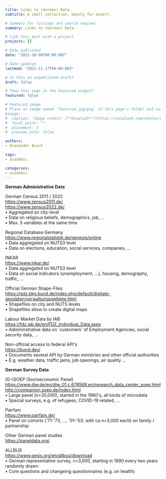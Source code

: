 ```yaml
---
title: Links to (German) Data
subtitle: A small collection, mainly for myself. 

# Summary for listings and search engines
summary: Links to (German) Data. 

# Link this post with a project
projects: []

# Date published
date: "2021-10-08T00:00:00Z"

# Date updated
lastmod: "2021-11-17T00:00:00Z"

# Is this an unpublished draft?
draft: false

# Show this page in the Featured widget?
featured: false

# Featured image
# Place an image named `featured.jpg/png` in this page's folder and customize its options here.
#image:
#  caption: 'Image credit: [**Unsplash**](https://unsplash.com/photos/CpkOjOcXdUY)'
#  focal_point: ""
#  placement: 2
#  preview_only: false

authors:
- Alexander Busch

tags:
- academic

categories:
- academic
---
```


<b> German Administrative Data </b> <br>

German Census 2011 / 2022 <br>
https://www.zensus2011.de/ <br>
https://www.zensus2022.de/ <br>
• Aggregated on city-level <br>
• Data on religious beliefs, demographics, job, ... <br>
• Max. 5 variables at the same time <br>

Regional Database Germany <br>
https://www.regionalstatistik.de/genesis/online <br>
• Data aggregated on NUTS3 level <br>
• Data on elections, education, social services, companies, ... <br>

INKAR <br>
https://www.inkar.de/ <br>
• Data aggregated on NUTS3 level <br>
• Data on social indicators (unemployment, ...), housing, demography, traffic, ... <br>

Official German Shape-Files <br>
https://gdz.bkg.bund.de/index.php/default/digitale-geodaten/verwaltungsgebiete.html <br>
• Shapefiles on city and NUTS levels <br>
• Shapefiles allow to create digital maps <br>

Labour Market Data by IAB <br>
https://fdz.iab.de/en/FDZ_Individual_Data.aspx <br>
• Admininstrative data on `customers' of Employment Agencies, social security data, ... <br>

Non-official access to federal API's <br>
https://bund.dev/ <br>
• Documents several API by German ministries and other official authorities <br>
• E.g. weather data, traffic jams, job openings, air quality ... <br>


<b> German Survey Data </b> <br>

(G-)SOEP (Socioeconomic Panel) <br>
https://www.diw.de/en/diw_01.c.678568.en/research_data_center_soep.html <br>
http://companion.soep.de/index.html <br>
• Large panel (n>30,000), started in the 1980's, all kinds of microdata <br>
• Special surveys, e.g. of refugees, COVID-19 related, ... <br>

Pairfam <br>
https://www.pairfam.de/ <br>
• Panel on cohorts ('71-'73, ..., '01-'03; with ca n=3,000 each) on family / partnership <br>

Other German panel studies <br>
https://paneldata.org/ <br>

ALLBUS <br> 
https://www.gesis.org/en/allbus/download <br>
• German representative survey, n=3,000, starting in 1990 every two years randomly drawn <br>
• Core questions and changeing questionnaires (e.g. on health) <br>






